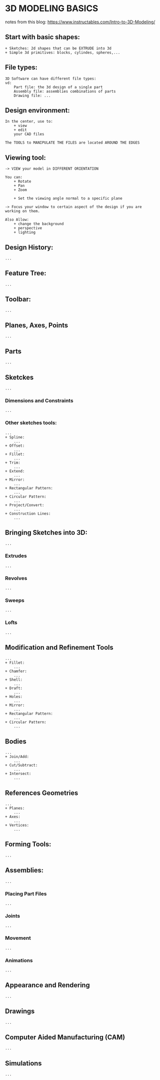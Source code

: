 # 3D MODELING BASICS
notes from this blog: https://www.instructables.com/Intro-to-3D-Modeling/

## Start with basic shapes: 
    + Sketches: 2d shapes that can be EXTRUDE into 3d   
    + Simple 3d primitives: blocks, cylindes, spheres,...

## File types: 
    3D Software can have different file types: 
    vd: 
        Part file: the 3d design of a single part  
        Assembly file: assemblies combinations of parts 
        Drawing file: ... 

## Design environment: 
    In the center, use to: 
        + view 
        + edit 
        your CAD files 

    The TOOLS to MANIPULATE THE FILES are located AROUND THE EDGES 

## Viewing tool: 
    -> VIEW your model in DIFFERENT ORIENTATION

    You can: 
        + Rotate
        + Pan 
        + Zoom 

        + Set the viewing angle normal to a specific plane 

    -> Focus your window to certain aspect of the design if you are working on them.

    Also Allow: 
        + change the background
        + perspective 
        + lighting 

## Design History: 
    ... 

## Feature Tree: 
    ...

## Toolbar:
    ... 
## Planes, Axes, Points 
    ... 

## Parts 
    ... 

## Sketckes 
    ... 

### Dimensions and Constraints 
    ... 

### Other sketches tools: 
    ... 
    + Spline: 
        ...
    + Offset: 
        ...
    + Fillet: 
        ...
    + Trim: 
        ...
    + Extend: 
        ...
    + Mirror: 
        ...
    + Rectangular Pattern: 
        ...
    + Circular Pattern: 
        ...
    + Project/Convert: 
        ...
    + Construction Lines: 
        ...

## Bringing Sketches into 3D: 
    ... 

### Extrudes  
    ... 

### Revolves  
    ... 

### Sweeps
    ... 

### Lofts 
    ... 


## Modification and Refinement Tools
    ...  
    + Fillet: 
        ...
    + Chamfer: 
        ...
    + Shell: 
        ...
    + Draft: 
        ...
    + Holes: 
        ...
    + Mirror: 
        ...
    + Rectangular Pattern: 
        ...
    + Circular Pattern: 
        ...

## Bodies 
    ... 
    + Join/Add:  
        ... 
    + Cut/Subtract: 
        ... 
    + Intersect:
        ... 

## References Geometries
    ...
    + Planes: 
        ...
    + Axes: 
        ...
    + Vertices: 
        ...
    

## Forming Tools: 
    ... 

## Assemblies: 
    ... 

### Placing Part Files 
    ... 
    
### Joints 
    ... 

### Movement 
    ... 

### Animations 
    ... 

## Appearance and Rendering
    ... 

## Drawings 
    ... 

## Computer Aided Manufacturing (CAM)
    ... 

## Simulations
    ... 
